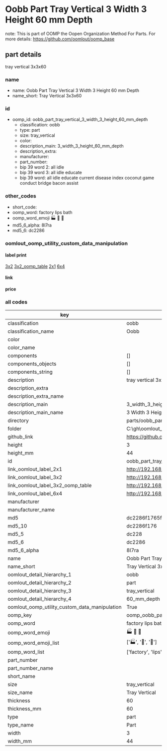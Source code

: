 # Oobb Part Tray Vertical 3 Width 3 Height 60 mm Depth  

note: This is part of OOMP the Oopen Organization Method For Parts. For more details: https://github.com/oomlout/oomp_base

##  part details
  



tray vertical 3x3x60



### name
* name: Oobb Part Tray Vertical 3 Width 3 Height 60 mm Depth
* name_short: Tray Vertical 3x3x60 
### id
* oomp_id: oobb_part_tray_vertical_3_width_3_height_60_mm_depth
  * classification: oobb
  * type: part
  * size: tray_vertical
  * color: 
  * description_main: 3_width_3_height_60_mm_depth
  * description_extra: 
  * manufacturer: 
  * part_number: 
  * bip 39 word 2: all idle
  * bip 39 word 3: all idle educate
  * bip 39 word: all idle educate current disease index coconut game conduct bridge bacon assist

### other_codes
* short_code: 
* oomp_word: factory lips bath
* oomp_word_emoji :factory: :lips: :bath:
* md5_6_alpha: 8l7ra
* md5_6: dc2286






### oomlout_oomp_utility_custom_data_manipulation
#### label print
[3x2](http://192.168.1.245:1112/?label=oomp%208l7ra)
[3x2_oomp_table](http://192.168.1.108:1112/?label=oomp%208l7ra)
[2x1](http://192.168.1.242:1112/?label=oomp%208l7ra)
[6x4](http://192.168.1.55:1112/?label=oomp%208l7ra)    

#### link

                              

#### price







### all codes 
| key | value |  
| --- | --- |  
| classification | oobb |  
| classification_name | Oobb |  
| color |  |  
| color_name |  |  
| components | [] |  
| components_objects | [] |  
| components_string | [] |  
| description | tray vertical 3x3x60 |  
| description_extra |  |  
| description_extra_name |  |  
| description_main | 3_width_3_height_60_mm_depth |  
| description_main_name | 3 Width 3 Height 60 mm Depth |  
| directory | parts/oobb_part_tray_vertical_3_width_3_height_60_mm_depth |  
| folder | C:\gh\oomlout_oobb_version_4_generated_parts\parts\oobb_part_tray_vertical_3_width_3_height_60_mm_depth |  
| github_link | https://github.com/oomlout/oomlout_oomp_part_src/tree/main/parts/oobb_part_tray_vertical_3_width_3_height_60_mm_depth |  
| height | 3 |  
| height_mm | 44 |  
| id | oobb_part_tray_vertical_3_width_3_height_60_mm_depth |  
| link_oomlout_label_2x1 | http://192.168.1.242:1112/?label=oomp%208l7ra |  
| link_oomlout_label_3x2 | http://192.168.1.245:1112/?label=oomp%208l7ra |  
| link_oomlout_label_3x2_oomp_table | http://192.168.1.108:1112/?label=oomp%208l7ra |  
| link_oomlout_label_6x4 | http://192.168.1.55:1112/?label=oomp%208l7ra |  
| manufacturer |  |  
| manufacturer_name |  |  
| md5 | dc2286f1765f259dcb1f83608d1c2833 |  
| md5_10 | dc2286f176 |  
| md5_5 | dc228 |  
| md5_6 | dc2286 |  
| md5_6_alpha | 8l7ra |  
| name | Oobb Part Tray Vertical 3 Width 3 Height 60 mm Depth |  
| name_short | Tray Vertical 3x3x60  |  
| oomlout_detail_hierarchy_1 | oobb |  
| oomlout_detail_hierarchy_2 | part |  
| oomlout_detail_hierarchy_3 | tray_vertical |  
| oomlout_detail_hierarchy_4 | 60_mm_depth |  
| oomlout_oomp_utility_custom_data_manipulation | True |  
| oomp_key | oomp_oobb_part_tray_vertical_3_width_3_height_60_mm_depth |  
| oomp_word | factory lips bath |  
| oomp_word_emoji | :factory: :lips: :bath: |  
| oomp_word_emoji_list | [':factory:', ':lips:', ':bath:'] |  
| oomp_word_list | ['factory', 'lips', 'bath'] |  
| part_number |  |  
| part_number_name |  |  
| short_name |  |  
| size | tray_vertical |  
| size_name | Tray Vertical |  
| thickness | 60 |  
| thickness_mm | 60 |  
| type | part |  
| type_name | Part |  
| width | 3 |  
| width_mm | 44 |  
